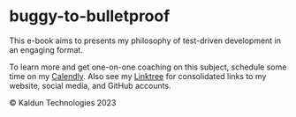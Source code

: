 # buggy-to-bulletproof

This e-book aims to presents my philosophy of test-driven development in an engaging format.

To learn more and get one-on-one coaching on this subject, schedule some time on my [Calendly](https://calendly.com/kaldun/meeting). Also see my [Linktree](https://linktr.ee/kaldun_tech) for consolidated links to my website, social media, and GitHub accounts.

&copy; Kaldun Technologies 2023
